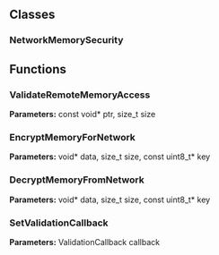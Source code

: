 
## Classes

### NetworkMemorySecurity




## Functions

### ValidateRemoteMemoryAccess



**Parameters:** const void* ptr, size_t size

### EncryptMemoryForNetwork



**Parameters:** void* data, size_t size, const uint8_t* key

### DecryptMemoryFromNetwork



**Parameters:** void* data, size_t size, const uint8_t* key

### SetValidationCallback



**Parameters:** ValidationCallback callback
